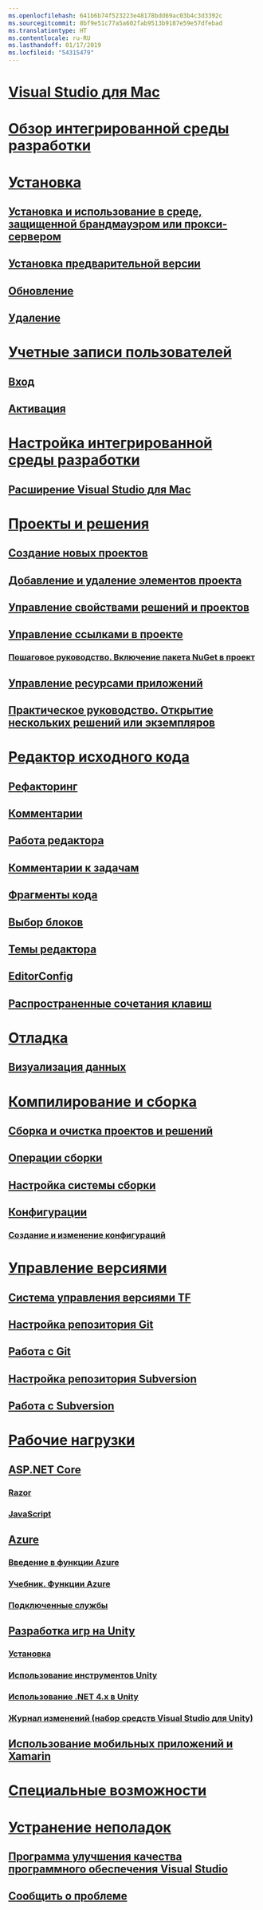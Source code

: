 ```yaml
---
ms.openlocfilehash: 641b6b74f523223e48178bdd69ac03b4c3d3392c
ms.sourcegitcommit: 8bf9e51c77a5a602fab9513b9187e59e57dfebad
ms.translationtype: HT
ms.contentlocale: ru-RU
ms.lasthandoff: 01/17/2019
ms.locfileid: "54315479"
---
```

# [Visual Studio для Mac](index.md)
# [Обзор интегрированной среды разработки](/visualstudio/mac/ide-tour/)

# [Установка](/visualstudio/mac/installation/)
## [Установка и использование в среде, защищенной брандмауэром или прокси-сервером](install-behind-a-firewall-or-proxy-server.md)
## [Установка предварительной версии](install-preview.md)
## [Обновление](update.md)
## [Удаление](uninstall.md)

# [Учетные записи пользователей](user-accounts.md)
## [Вход](signing-in.md)
## [Активация](activation.md)

# [Настройка интегрированной среды разработки](customizing-the-ide.md)
## [Расширение Visual Studio для Mac](extending-visual-studio-mac.md)


# [Проекты и решения](projects-and-solutions.md)
## [Создание новых проектов](create-new-projects.md)
## [Добавление и удаление элементов проекта](add-and-remove-project-items.md)
## [Управление свойствами решений и проектов](managing-solutions-and-project-properties.md)
## [Управление ссылками в проекте](managing-references-in-a-project.md)
### [Пошаговое руководство. Включение пакета NuGet в проект](nuget-walkthrough.md)
## [Управление ресурсами приложений](managing-app-resources.md)
## [Практическое руководство. Открытие нескольких решений или экземпляров](open-multiple-solutions.md)

# [Редактор исходного кода](source-editor.md)
## [Рефакторинг](refactoring.md)
## [Комментарии](comments.md)
## [Работа редактора](editor-behavior.md)
## [Комментарии к задачам](task-comments.md)
## [Фрагменты кода](snippets.md)
## [Выбор блоков](block-selection.md)
## [Темы редактора](editor-themes.md)
## [EditorConfig](editorconfig.md)
## [Распространенные сочетания клавиш](keyboard-shortcuts.md)

# [Отладка](debugging.md)
## [Визуализация данных](data-visualizations.md)

# [Компилирование и сборка](compiling-and-building.md)
## [Сборка и очистка проектов и решений](building-and-cleaning-projects-and-solutions.md)
## [Операции сборки](build-actions.md)
## [Настройка системы сборки](customizing-build-system.md)
## [Конфигурации](configurations.md)
### [Создание и изменение конфигураций](create-and-edit-configurations.md)

# [Управление версиями](version-control.md)
## [Система управления версиями TF](tf-version-control.md)
## [Настройка репозитория Git](set-up-git-repository.md)
## [Работа с Git](working-with-git.md)
## [Настройка репозитория Subversion](set-up-subversion-repository.md)
## [Работа с Subversion](working-with-subversion.md)

# [Рабочие нагрузки](workloads.md)
## [ASP.NET Core](asp-net-core.md)
### [Razor](razor.md)
### [JavaScript](javascript.md)
## [Azure](azure-workload.md)
### [Введение в функции Azure](azure-functions.md)
### [Учебник. Функции Azure](azure-functions-lab.md)
### [Подключенные службы](connected-services.md)
## [Разработка игр на Unity](unity-tools.md)
### [Установка](setup-vsmac-tools-unity.md)
### [Использование инструментов Unity](using-vsmac-tools-unity.md)
### [Использование .NET 4.x в Unity](/visualstudio/cross-platform/unity-scripting-upgrade/?context=visualstudio/mac/context)
### [Журнал изменений (набор средств Visual Studio для Unity)](/visualstudio/cross-platform/change-log-visual-studio-tools-for-unity-mac/?context=visualstudio/mac/context)
## [Использование мобильных приложений и Xamarin](/xamarin/)

# [Специальные возможности](accessibility.md)

# [Устранение неполадок](troubleshooting.md)
## [Программа улучшения качества программного обеспечения Visual Studio](visual-studio-experience-improvement-program.md)
## [Сообщить о проблеме](report-a-problem.md)
